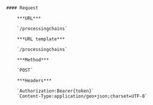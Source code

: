     #### Request

        ***URL***

        `/processingchains`

        ***URL template***

        `/processingchains`

        ***Method***

        `POST`

        ***Headers***

        `Authorization:Bearer{token}`
        `Content-Type:application/geo+json;charset=UTF-8`
